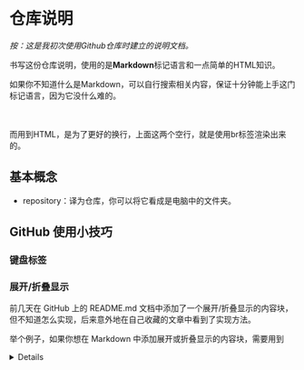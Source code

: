 # 仓库说明
*按：这是我初次使用Github仓库时建立的说明文档。*  

书写这份仓库说明，使用的是**Markdown**标记语言和一点简单的HTML知识。

如果你不知道什么是Markdown，可以自行搜索相关内容，保证十分钟能上手这门标记语言，因为它没什么难的。 

</br>
</br>
而用到HTML，是为了更好的换行，上面这两个空行，就是使用br标签渲染出来的。

## 基本概念
* repository：译为仓库，你可以将它看成是电脑中的文件夹。    


## GitHub 使用小技巧      

### 键盘标签      

### 展开/折叠显示       

前几天在 GitHub 上的 README.md 文档中添加了一个展开/折叠显示的内容块，但不知道怎么实现，后来意外地在自己收藏的文章中看到了实现方法。      

举个例子，如果你想在 Markdown 中添加展开或折叠显示的内容块，需要用到 <kbd><details></kbd> 和 <kbd><summary></kbd> 两个标签。     
<details>   
<summary>点击这里展开剩余的内容</summary>            
这是展开/折叠显示的内容   
测试
测试   
测试    

  






